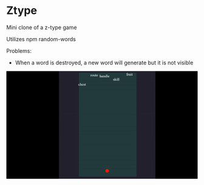 # Ztype
Mini clone of a z-type game

Utilizes npm random-words

Problems:
* When a word is destroyed, a new word will generate but it is not visible


![image](https://github.com/wesleywesvo/Ztype/blob/main/z%20type%20clone.gif)